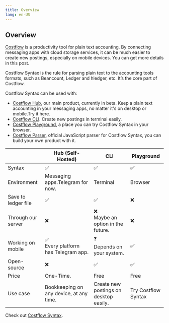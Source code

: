 ```yaml
---
title: Overview
lang: en-US
---
```


## Overview

[Costflow](https://www.costflow.io/) is a productivity tool for plain text accounting. By connecting messaging apps with cloud storage services, it can be much easier to create new postings, especially on mobile devices. You can get more details in this post.

Costflow Syntax is the rule for parsing plain text to the accounting tools formats, such as Beancount, Ledger and hledger, etc. It’s the core part of Costflow.

Costflow Syntax can be used with:
- [Costflow Hub](https://hub.costflow.io/), our main product, currently in beta. Keep a plain text accounting in your messaging apps, no matter it's on desktop or mobile.Try it here.
- [Costflow CLI](/cli/). Create new postings in terminal easily.
- [Costflow Playground](https://playground.costflow.io/), a place you can try Costflow Syntax in your browser.
- [Costflow Parser](/parser/), official JavaScript parser for Costflow Syntax, you can build your own product with it.

|                     | Hub (Self-Hosted)         | CLI                                    | Playground          |
| ------------------- | ----------------------------------------------- | -------------------------------------- | ------------------- |
| Syntax              | ✅                                              | ✅                                      | ✅                   |
| Environment         | Messaging apps.Telegram for now.                | Terminal                               | Browser             |
| Save to ledger file | ✅             | ✅                                      | ❌                   |
| Through our server  | ❌                                               | ❌<br />Maybe an option in the future.  | ❌                   |
| Working on mobile   | ✅<br />Every platform has Telegram app.    | ❓<br />Depends on your system.         | ✅                   |
| Open-source         | ❌                                               | ✅                                      | ✅                   |
| Price               | One-Time.           | Free                                   | Free                |
| Use case            | Bookkeeping on any device, at any time. | Create new postings on desktop easily. | Try Costflow Syntax |

Check out [Costflow Syntax](/syntax/).
